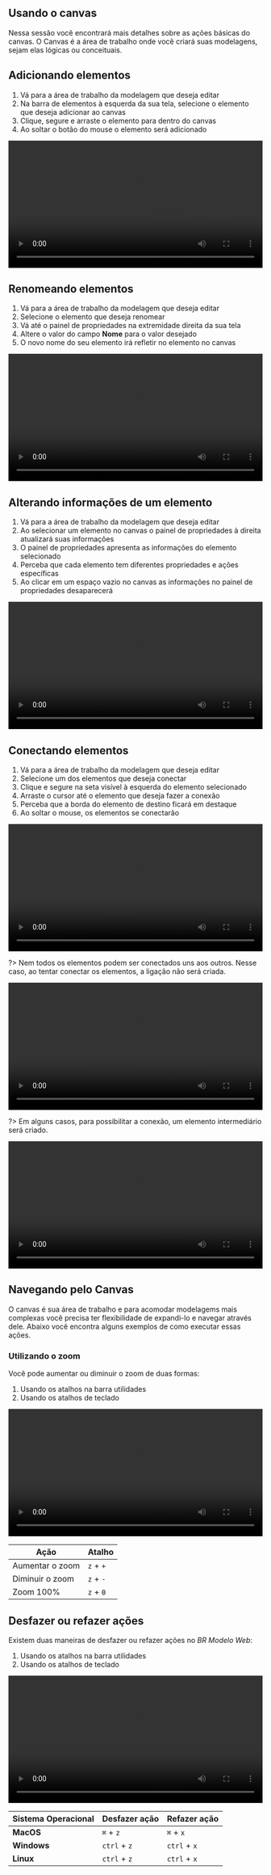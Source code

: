 ## Usando o canvas

Nessa sessão você encontrará mais detalhes sobre as ações básicas do canvas. O Canvas é a área de trabalho onde você criará suas modelagens, sejam elas lógicas ou conceituais.

## Adicionando elementos

1. Vá para a área de trabalho da modelagem que deseja editar
1. Na barra de elementos à esquerda da sua tela, selecione o elemento que deseja adicionar ao canvas
1. Clique, segure e arraste o elemento para dentro do canvas
1. Ao soltar o botão do mouse o elemento será adicionado

<video controls style="width: 100%; max-width: 900px;">
	<source src="canvas-usage/assets/adicionando-elementos.mp4" type="video/mp4">
	Desculpe, seu navegador não suporta esse formato de vídeo.
</video>

## Renomeando elementos

1. Vá para a área de trabalho da modelagem que deseja editar
1. Selecione o elemento que deseja renomear
1. Vá até o painel de propriedades na extremidade direita da sua tela
1. Altere o valor do campo **Nome** para o valor desejado
1. O novo nome do seu elemento irá refletir no elemento no canvas

<video controls style="width: 100%; max-width: 900px;">
	<source src="canvas-usage/assets/renomeando-elementos.mp4" type="video/mp4">
	Desculpe, seu navegador não suporta esse formato de vídeo.
</video>

## Alterando informações de um elemento

1. Vá para a área de trabalho da modelagem que deseja editar
1. Ao selecionar um elemento no canvas o painel de propriedades à direita atualizará suas informações
1. O painel de propriedades apresenta as informações do elemento selecionado
1. Perceba que cada elemento tem diferentes propriedades e ações específicas
1. Ao clicar em um espaço vazio no canvas as informações no painel de propriedades desaparecerá

<video controls style="width: 100%; max-width: 900px;">
	<source src="canvas-usage/assets/alterando-informações-de-um-elemento.mp4" type="video/mp4">
	Desculpe, seu navegador não suporta esse formato de vídeo.
</video>

## Conectando elementos

1. Vá para a área de trabalho da modelagem que deseja editar
1. Selecione um dos elementos que deseja conectar
1. Clique e segure na seta visível à esquerda do elemento selecionado
1. Arraste o cursor até o elemento que deseja fazer a conexão 
1. Perceba que a borda do elemento de destino ficará em destaque
1. Ao soltar o mouse, os elementos se conectarão

<video controls style="width: 100%; max-width: 900px;">
	<source src="canvas-usage/assets/conectando-elementos.mp4" type="video/mp4">
	Desculpe, seu navegador não suporta esse formato de vídeo.
</video>

?> Nem todos os elementos podem ser conectados uns aos outros. Nesse caso, ao tentar conectar os elementos, a ligação não será criada.

<video controls style="width: 100%; max-width: 900px;">
	<source src="canvas-usage/assets/conectando-elementos-2.mp4" type="video/mp4">
	Desculpe, seu navegador não suporta esse formato de vídeo.
</video>

?> Em alguns casos, para possibilitar a conexão, um elemento intermediário será criado.

<video controls style="width: 100%; max-width: 900px;">
	<source src="canvas-usage/assets/conectando-elementos-3.mp4" type="video/mp4">
	Desculpe, seu navegador não suporta esse formato de vídeo.
</video>

## Navegando pelo Canvas

O canvas é sua área de trabalho e para acomodar modelagems mais complexas você precisa ter flexibilidade de expandi-lo e navegar através dele. Abaixo você encontra alguns exemplos de como executar essas ações.

### Utilizando o zoom

Você pode aumentar ou diminuir o zoom de duas formas:

1. Usando os atalhos na barra utilidades
1. Usando os atalhos de teclado

<video controls style="width: 100%; max-width: 900px;">
<source src="canvas-usage/assets/utilizando-o-zoom.mp4" type="video/mp4">
Desculpe, seu navegador não suporta esse formato de vídeo.
</video>

| Ação 			  | Atalho 	  |
| --------------- | --------- |
| Aumentar o zoom | `z` + `+` |
| Diminuir o zoom | `z` + `-` |
| Zoom 100% 	  | `z` + `0` |

## Desfazer ou refazer ações

Existem duas maneiras de desfazer ou refazer ações no _BR Modelo Web_:

1. Usando os atalhos na barra utilidades
2. Usando os atalhos de teclado

<video controls style="width: 100%; max-width: 900px;">
	<source src="canvas-usage/assets/desfazer-ou-refazer-ações.mp4" type="video/mp4">
	Desculpe, seu navegador não suporta esse formato de vídeo.
</video>

| Sistema Operacional | Desfazer ação | Refazer ação |
| ------------------- | ------------- | ------------ |
| **MacOS** 		  | `⌘` + `z` 	  | `⌘` + `x` 	 |
| **Windows**		  | `ctrl` + `z`  | `ctrl` + `x` |
| **Linux** 		  | `ctrl` + `z`  | `ctrl` + `x` |
